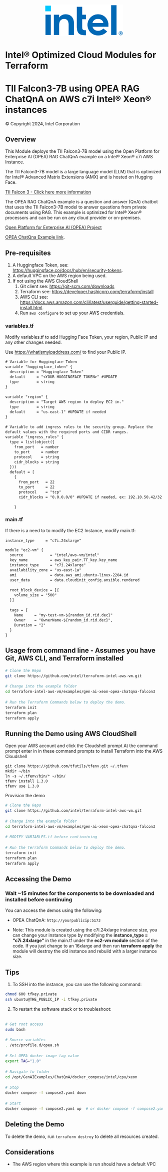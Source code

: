 <p align="center">
  <img src="https://github.com/intel/terraform-intel-aws-vm/blob/main/images/logo-classicblue-800px.png?raw=true" alt="Intel Logo" width="250"/>
</p>

# Intel® Optimized Cloud Modules for Terraform

# TII Falcon3-7B using OPEA RAG ChatQnA on AWS c7i Intel® Xeon® instances

© Copyright 2024, Intel Corporation

## Overview

This Module deploys the TII Falcon3-7B model using the Open Platform for Enterprise AI (OPEA) RAG ChatQnA example on a Intel® Xeon® c7i AWS Instance.

The TII Falcon3-7B model is a large language model (LLM) that is optimized for Intel® Advanced Matrix Extensions (AMX) and is hosted on Hugging Face.

[TII Falcon 3 - Click here more information](https://www.tii.ae/news/falcon-3-uaes-technology-innovation-institute-launches-worlds-most-powerful-small-ai-models)

The OPEA RAG ChatQnA example is a question and answer (QnA) chatbot that uses the TII Falcon3-7B model to answer questions from private documents using RAG. This example is optimized for Intel® Xeon® processors and can be run on any cloud provider or on-premises.

[Open Platform for Enterprise AI (OPEA) Project](https://opea.dev/)

[OPEA ChatQna Example link](https://github.com/opea-project/GenAIExamples/tree/main/ChatQnA).



## Pre-requisites

1. A Huggingface Token, see: <https://huggingface.co/docs/hub/en/security-tokens>.
2. A default VPC on the AWS region being used.
3. If not using the AWS CloudShell
   1. Git client see: https://git-scm.com/downloads
   2. Terraform see: https://developer.hashicorp.com/terraform/install
   3. AWS CLI see: https://docs.aws.amazon.com/cli/latest/userguide/getting-started-install.html. 
   4. Run `aws configure` to set up your AWS credentials.

### variables.tf

Modify variables.tf to add Hugging Face Token, your region, Public IP and any other changes needed.

Use https://whatismyipaddress.com/ to find your Public IP.

```hcl
# Variable for Huggingface Token
variable "huggingface_token" {
  description = "Huggingface Token"
  default     = "<YOUR HUGGINGFACE TOKEN>" #UPDATE
  type        = string
}

variable "region" {
  description = "Target AWS region to deploy EC2 in."
  type        = string
  default     = "us-east-1" #UPDATE if needed
}

# Variable to add ingress rules to the security group. Replace the default values with the required ports and CIDR ranges.
variable "ingress_rules" {
  type = list(object({
    from_port   = number
    to_port     = number
    protocol    = string
    cidr_blocks = string
  }))
  default = [
    {
      from_port   = 22
      to_port     = 22
      protocol    = "tcp"
      cidr_blocks = "0.0.0.0/0" #UPDATE if needed, ex: 192.10.50.42/32

    }
```

### main.tf

If there is a need to to modify the EC2 Instance, modify main.tf:

`instance_type     = "c7i.24xlarge"`

```hcl
module "ec2-vm" {
  source            = "intel/aws-vm/intel"
  key_name          = aws_key_pair.TF_key.key_name
  instance_type     = "c7i.24xlarge"
  availability_zone = "us-east-1a"
  ami               = data.aws_ami.ubuntu-linux-2204.id
  user_data         = data.cloudinit_config.ansible.rendered

  root_block_device = [{
    volume_size = "500"
  }]

  tags = {
    Name     = "my-test-vm-${random_id.rid.dec}"
    Owner    = "OwnerName-${random_id.rid.dec}",
    Duration = "2"
  }
}
```

## Usage from command line - Assumes you have Git, AWS CLI, and Terraform installed

```bash
# Clone the Repo
git clone https://github.com/intel/terraform-intel-aws-vm.git

# Change into the example folder
cd terraform-intel-aws-vm/examples/gen-ai-xeon-opea-chatqna-falcon3

# Run the Terraform Commands below to deploy the demo.
terraform init
terraform plan
terraform apply
```

## Running the Demo using AWS CloudShell

Open your AWS account and click the Cloudshell prompt
At the command prompt enter in in these command prompts to install Terraform into the AWS Cloudshell

```Shell
git clone https://github.com/tfutils/tfenv.git ~/.tfenv
mkdir ~/bin
ln -s ~/.tfenv/bin/* ~/bin/
tfenv install 1.3.0
tfenv use 1.3.0
```

Provision the demo

```bash
# Clone the Repo
git clone https://github.com/intel/terraform-intel-aws-vm.git

# Change into the example folder
cd terraform-intel-aws-vm/examples/gen-ai-xeon-opea-chatqna-falcon3

# MODIFY VARIABLES.tf before continuining 

# Run the Terraform Commands below to deploy the demo.
terraform init
terraform plan
terraform apply
```

## Accessing the Demo

### Wait ~15 minutes for the components to be downloaded and installed before continuing

You can access the demos using the following:

- OPEA ChatQnA: `http://yourpublicip:5173`

- Note: This module is created using the c7i.24xlarge instance size, you can change your instance type by modifying the **instance_type = "c7i.24xlarge"** in the main.tf under the **ec2-vm module** section of the code. If you just change to an 16xlarge and then run **terraform apply** the module will destroy the old instance and rebuild with a larger instance size.

## Tips

1. To SSH into the instance, you can use the following command:

```bash
chmod 600 tfkey.private
ssh ubuntu@THE_PUBLIC_IP -i tfkey.private
```

2. To restart the software stack or to troubleshoot:

```bash

# Get root access
sudo bash

# Source variables
. /etc/profile.d/opea.sh

# Set OPEA docker image tag value
export TAG="1.0"

# Navigate to folder
cd /opt/GenAIExamples/ChatQnA/docker_compose/intel/cpu/xeon

# Stop 
docker compose -f compose2.yaml down

# Start
docker compose -f compose2.yaml up  # or docker compose -f compose2.yaml up -d
```

## Deleting the Demo

To delete the demo, run `terraform destroy` to delete all resources created.

## Considerations

- The AWS region where this example is run should have a default VPC
